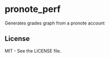# pronote_perf
Generates grades graph from a pronote account

## License

MIT - See the LICENSE file.
